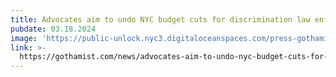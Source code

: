 ```yaml
---
title: Advocates aim to undo NYC budget cuts for discrimination law enforcement
pubdate: 03.18.2024
image: 'https://public-unlock.nyc3.digitaloceanspaces.com/press-gothamist-logo.png'
link: >-
  https://gothamist.com/news/advocates-aim-to-undo-nyc-budget-cuts-for-discrimination-law-enforcement
---
```


